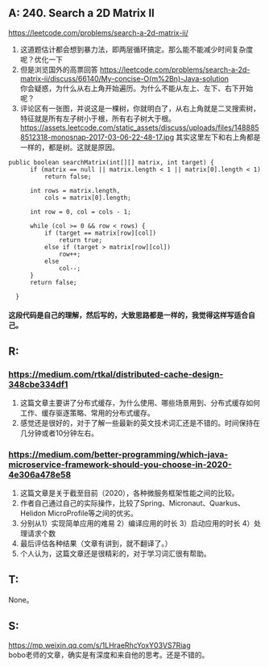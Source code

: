 
## A: 240. Search a 2D Matrix II
https://leetcode.com/problems/search-a-2d-matrix-ii/
  1. 这道题估计都会想到暴力法，即两层循环搞定。那么能不能减少时间复杂度呢？优化一下
  2. 但是浏览国外的高票回答 https://leetcode.com/problems/search-a-2d-matrix-ii/discuss/66140/My-concise-O(m%2Bn)-Java-solution  
  你会疑惑，为什么从右上角开始遍历。为什么不能从左上、左下、右下开始呢？
  3. 评论区有一张图，并说这是一棵树，你就明白了，从右上角就是二叉搜索树，特征就是所有左子树小于根，所有右子树大于根。  
  https://assets.leetcode.com/static_assets/discuss/uploads/files/1488858512318-monosnap-2017-03-06-22-48-17.jpg
  其实这里左下和右上角都是一样的，都是树。这就是原因。
  ```javascrit
  public boolean searchMatrix(int[][] matrix, int target) {
        if (matrix == null || matrix.length < 1 || matrix[0].length < 1) 
            return false;
        
        int rows = matrix.length,
            cols = matrix[0].length;
        
        int row = 0, col = cols - 1;
        
        while (col >= 0 && row < rows) {
            if (target == matrix[row][col])
                return true;
            else if (target > matrix[row][col])
                row++;
            else
                col--;
        }
        return false;
        
    }
  ```
  #### 这段代码是自己的理解，然后写的，大致思路都是一样的，我觉得这样写适合自己。

## R: 
### https://medium.com/rtkal/distributed-cache-design-348cbe334df1
1. 这篇文章主要讲了分布式缓存，为什么使用、哪些场景用到、分布式缓存如何工作、缓存驱逐策略、常用的分布式缓存。
2. 感觉还是很好的，对于了解一些最新的英文技术词汇还是不错的。时间保持在几分钟或者10分钟左右。

### https://medium.com/better-programming/which-java-microservice-framework-should-you-choose-in-2020-4e306a478e58
1. 这篇文章是关于截至目前（2020），各种微服务框架性能之间的比较。
2. 作者自己通过自己的实际操作，比较了Spring、Micronaut、Quarkus、Helidon MicroProfile等之间的优劣。
3. 分别从1）实现简单应用的难易 2）编译应用的时长 3）启动应用的时长 4）处理请求个数
4. 最后评估各种结果（文章有讲到，就不翻译了。）
5. 个人认为，这篇文章还是很精彩的，对于学习词汇很有帮助。

## T:
   None。
   
## S:
   https://mp.weixin.qq.com/s/1LHraeRhcYoxY03VS7Riag  
   bobo老师的文章，确实是有深度和来自他的思考。还是不错的。
